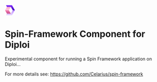 <img alt="icon" src=".diploi/icon.svg" width="32">

# Spin-Framework Component for Diploi

Experimental component for running a Spin Framework application on Diploi...

For more details see: https://github.com/Celarius/spin-framework
